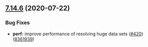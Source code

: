 ## [7.14.6](https://github.com/contentful/contentful.js/compare/v7.14.5...v7.14.6) (2020-07-22)


### Bug Fixes

* **perf:** improve performance of resolving huge data sets ([#420](https://github.com/contentful/contentful.js/issues/420)) ([8361939](https://github.com/contentful/contentful.js/commit/83619395bcb7807d2d1c17516fe2108a5bbfd79f))
